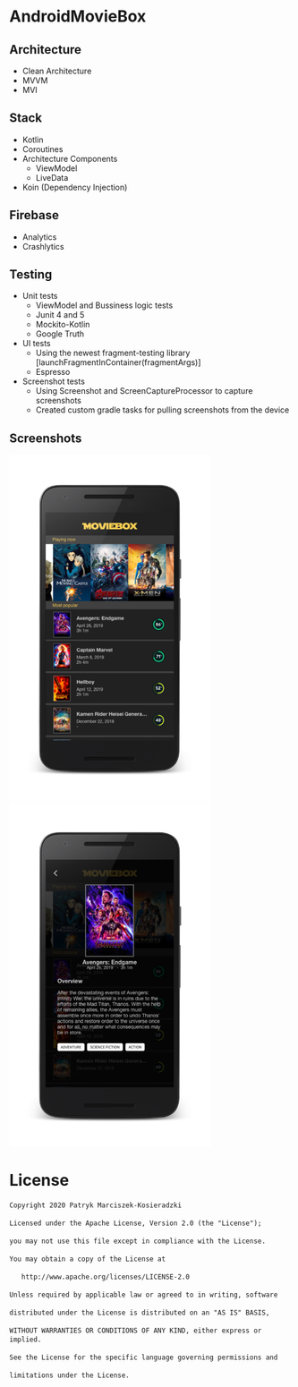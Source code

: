# AndroidMovieBox

## Architecture
- Clean Architecture
- MVVM
- MVI

## Stack
- Kotlin
- Coroutines
- Architecture Components
    * ViewModel
    * LiveData
- Koin (Dependency Injection)

## Firebase
- Analytics
- Crashlytics

## Testing
- Unit tests
    * ViewModel and Bussiness logic tests
    * Junit 4 and 5
    * Mockito-Kotlin
    * Google Truth
- UI tests
    * Using the newest fragment-testing library [launchFragmentInContainer<SomeFragment>(fragmentArgs)]
    * Espresso
- Screenshot tests
    * Using Screenshot and ScreenCaptureProcessor to capture screenshots
    * Created custom gradle tasks for pulling screenshots from the device

## Screenshots
<img src="art/Main_Screen_framed.png" width="360"> <img src="art/Movie_Details_Screen_framed.png" width="360">

# License

    Copyright 2020 Patryk Marciszek-Kosieradzki

    Licensed under the Apache License, Version 2.0 (the "License");

    you may not use this file except in compliance with the License.

    You may obtain a copy of the License at

       http://www.apache.org/licenses/LICENSE-2.0

    Unless required by applicable law or agreed to in writing, software

    distributed under the License is distributed on an "AS IS" BASIS,

    WITHOUT WARRANTIES OR CONDITIONS OF ANY KIND, either express or implied.

    See the License for the specific language governing permissions and

    limitations under the License.

